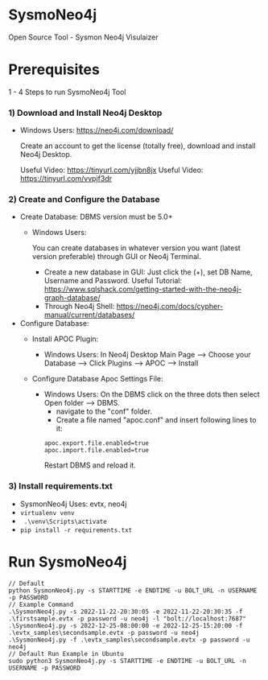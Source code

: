 # SysmoNeo4j
Open Source Tool - Sysmon Neo4j Visulaizer

# **Prerequisites**

1 - 4 Steps to run SysmoNeo4j Tool

### **1) Download and Install Neo4j Desktop**
   - Windows Users: https://neo4j.com/download/
     
     Create an account to get the license (totally free), download and install Neo4j Desktop.
     
     Useful Video: https://tinyurl.com/yjjbn8jx
     Useful Video: https://tinyurl.com/vvpjf3dr
     
### **2) Create and Configure the Database**
   - Create Database: DBMS version must be 5.0+
     - Windows Users:
       
       You can create databases in whatever version you want (latest version preferable) through GUI or Neo4j Terminal.
       - Create a new database in GUI: Just click the (+), set DB Name, Username and Password. Useful Tutorial: https://www.sqlshack.com/getting-started-with-the-neo4j-graph-database/
       - Through Neo4j Shell: https://neo4j.com/docs/cypher-manual/current/databases/
   - Configure Database:
     - Install APOC Plugin:
       - Windows Users: In Neo4j Desktop Main Page --> Choose your Database --> Click Plugins --> APOC --> Install
     
     - Configure Database Apoc Settings File:
       - Windows Users: On the DBMS click on the three dots then select Open folder --> DBMS.
          - navigate to the "conf" folder.
          - Create a file named "apoc.conf" and insert following lines to it:
         ```
         apoc.export.file.enabled=true
         apoc.import.file.enabled=true
         ```
         Restart DBMS and reload it.
       
### **3) Install requirements.txt**
   - SysmonNeo4j Uses: evtx, neo4j
   - ``` virtualenv venv ```
   - ``` .\venv\Scripts\activate```
   - ``` pip install -r requirements.txt ```    

# **Run SysmoNeo4j**
```
// Default
python SysmonNeo4j.py -s STARTTIME -e ENDTIME -u BOLT_URL -n USERNAME -p PASSWORD 
// Example Command
.\SysmonNeo4j.py -s 2022-11-22-20:30:05 -e 2022-11-22-20:30:35 -f .\firstsample.evtx -p password -u neo4j -l "bolt://localhost:7687"
.\SysmonNeo4j.py -s 2022-12-25-08:00:00 -e 2022-12-25-15:20:00 -f .\evtx_samples\secondsample.evtx -p password -u neo4j
.\SysmonNeo4j.py -f .\evtx_samples\secondsample.evtx -p password -u neo4j 
// Default Run Example in Ubuntu
sudo python3 SysmonNeo4j.py -s STARTTIME -e ENDTIME -u BOLT_URL -n USERNAME -p PASSWORD 
``` 